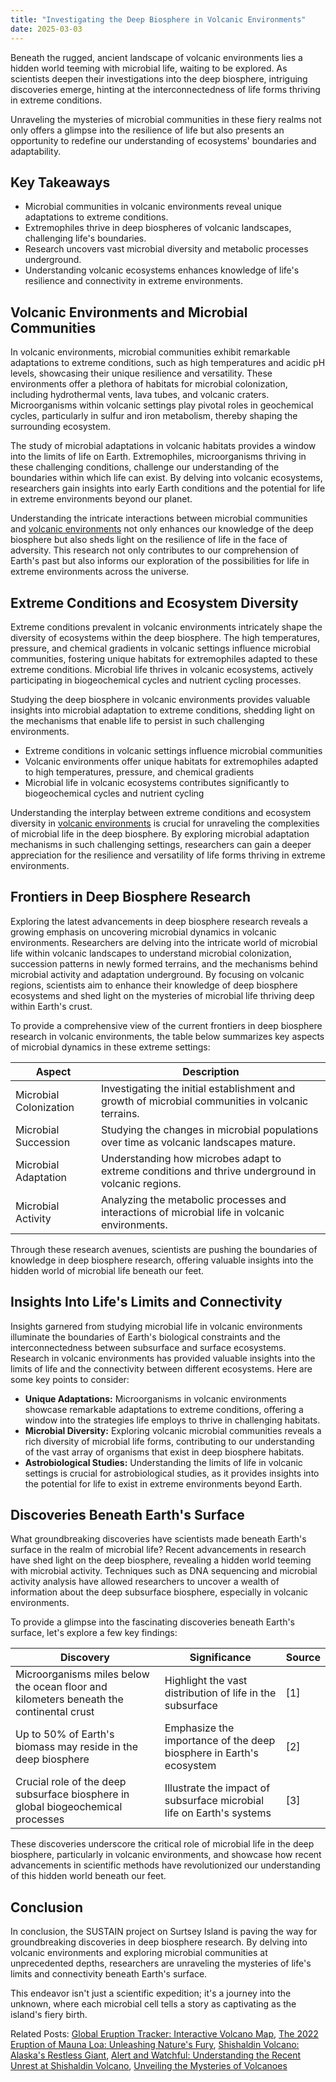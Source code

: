 ```yaml
---
title: "Investigating the Deep Biosphere in Volcanic Environments"
date: 2025-03-03
---
```


Beneath the rugged, ancient landscape of volcanic environments lies a hidden world teeming with microbial life, waiting to be explored. As scientists deepen their investigations into the deep biosphere, intriguing discoveries emerge, hinting at the interconnectedness of life forms thriving in extreme conditions.

Unraveling the mysteries of microbial communities in these fiery realms not only offers a glimpse into the resilience of life but also presents an opportunity to redefine our understanding of ecosystems' boundaries and adaptability.

## Key Takeaways

- Microbial communities in volcanic environments reveal unique adaptations to extreme conditions.
- Extremophiles thrive in deep biospheres of volcanic landscapes, challenging life's boundaries.
- Research uncovers vast microbial diversity and metabolic processes underground.
- Understanding volcanic ecosystems enhances knowledge of life's resilience and connectivity in extreme environments.

## Volcanic Environments and Microbial Communities

In volcanic environments, microbial communities exhibit remarkable adaptations to extreme conditions, such as high temperatures and acidic pH levels, showcasing their unique resilience and versatility. These environments offer a plethora of habitats for microbial colonization, including hydrothermal vents, lava tubes, and volcanic craters. Microorganisms within volcanic settings play pivotal roles in geochemical cycles, particularly in sulfur and iron metabolism, thereby shaping the surrounding ecosystem.

The study of microbial adaptations in volcanic habitats provides a window into the limits of life on Earth. Extremophiles, microorganisms thriving in these challenging conditions, challenge our understanding of the boundaries within which life can exist. By delving into volcanic ecosystems, researchers gain insights into early Earth conditions and the potential for life in extreme environments beyond our planet.

Understanding the intricate interactions between microbial communities and [volcanic environments](https://magmamatters.com/geothermal-energy-and-its-volcanic-origins/ "Geothermal Energy and Its Volcanic Origins") not only enhances our knowledge of the deep biosphere but also sheds light on the resilience of life in the face of adversity. This research not only contributes to our comprehension of Earth's past but also informs our exploration of the possibilities for life in extreme environments across the universe.

## Extreme Conditions and Ecosystem Diversity

Extreme conditions prevalent in volcanic environments intricately shape the diversity of ecosystems within the deep biosphere. The high temperatures, pressure, and chemical gradients in volcanic settings influence microbial communities, fostering unique habitats for extremophiles adapted to these extreme conditions. Microbial life thrives in volcanic ecosystems, actively participating in biogeochemical cycles and nutrient cycling processes.

Studying the deep biosphere in volcanic environments provides valuable insights into microbial adaptation to extreme conditions, shedding light on the mechanisms that enable life to persist in such challenging environments.

- Extreme conditions in volcanic settings influence microbial communities
- Volcanic environments offer unique habitats for extremophiles adapted to high temperatures, pressure, and chemical gradients
- Microbial life in volcanic ecosystems contributes significantly to biogeochemical cycles and nutrient cycling

Understanding the interplay between extreme conditions and ecosystem diversity in [volcanic environments](https://magmamatters.com/understanding-volcanic-formation-a-comprehensive-guide/ "Understanding Volcanic Formation: A Comprehensive Guide") is crucial for unraveling the complexities of microbial life in the deep biosphere. By exploring microbial adaptation mechanisms in such challenging settings, researchers can gain a deeper appreciation for the resilience and versatility of life forms thriving in extreme environments.

## Frontiers in Deep Biosphere Research

Exploring the latest advancements in deep biosphere research reveals a growing emphasis on uncovering microbial dynamics in volcanic environments. Researchers are delving into the intricate world of microbial life within volcanic landscapes to understand microbial colonization, succession patterns in newly formed terrains, and the mechanisms behind microbial activity and adaptation underground. By focusing on volcanic regions, scientists aim to enhance their knowledge of deep biosphere ecosystems and shed light on the mysteries of microbial life thriving deep within Earth's crust.

To provide a comprehensive view of the current frontiers in deep biosphere research in volcanic environments, the table below summarizes key aspects of microbial dynamics in these extreme settings:

| Aspect | Description |
| --- | --- |
| Microbial Colonization | Investigating the initial establishment and growth of microbial communities in volcanic terrains. |
| Microbial Succession | Studying the changes in microbial populations over time as volcanic landscapes mature. |
| Microbial Adaptation | Understanding how microbes adapt to extreme conditions and thrive underground in volcanic regions. |
| Microbial Activity | Analyzing the metabolic processes and interactions of microbial life in volcanic environments. |

Through these research avenues, scientists are pushing the boundaries of knowledge in deep biosphere research, offering valuable insights into the hidden world of microbial life beneath our feet.

## Insights Into Life's Limits and Connectivity

Insights garnered from studying microbial life in volcanic environments illuminate the boundaries of Earth's biological constraints and the interconnectedness between subsurface and surface ecosystems. Research in volcanic environments has provided valuable insights into the limits of life and the connectivity between different ecosystems. Here are some key points to consider:

- **Unique Adaptations:** Microorganisms in volcanic environments showcase remarkable adaptations to extreme conditions, offering a window into the strategies life employs to thrive in challenging habitats.
- **Microbial Diversity:** Exploring volcanic microbial communities reveals a rich diversity of microbial life forms, contributing to our understanding of the vast array of organisms that exist in deep biosphere habitats.
- **Astrobiological Studies:** Understanding the limits of life in volcanic settings is crucial for astrobiological studies, as it provides insights into the potential for life to exist in extreme environments beyond Earth.

## Discoveries Beneath Earth's Surface

What groundbreaking discoveries have scientists made beneath Earth's surface in the realm of microbial life? Recent advancements in research have shed light on the deep biosphere, revealing a hidden world teeming with microbial activity. Techniques such as DNA sequencing and microbial activity analysis have allowed researchers to uncover a wealth of information about the deep subsurface biosphere, especially in volcanic environments.

To provide a glimpse into the fascinating discoveries beneath Earth's surface, let's explore a few key findings:

| Discovery | Significance | Source |
| --- | --- | --- |
| Microorganisms miles below the ocean floor and kilometers beneath the continental crust | Highlight the vast distribution of life in the subsurface | \[1\] |
| Up to 50% of Earth's biomass may reside in the deep biosphere | Emphasize the importance of the deep biosphere in Earth's ecosystem | \[2\] |
| Crucial role of the deep subsurface biosphere in global biogeochemical processes | Illustrate the impact of subsurface microbial life on Earth's systems | \[3\] |

These discoveries underscore the critical role of microbial life in the deep biosphere, particularly in volcanic environments, and showcase how recent advancements in scientific methods have revolutionized our understanding of this hidden world beneath our feet.

## Conclusion

In conclusion, the SUSTAIN project on Surtsey Island is paving the way for groundbreaking discoveries in deep biosphere research. By delving into volcanic environments and exploring microbial communities at unprecedented depths, researchers are unraveling the mysteries of life's limits and connectivity beneath Earth's surface.

This endeavor isn't just a scientific expedition; it's a journey into the unknown, where each microbial cell tells a story as captivating as the island's fiery birth.

Related Posts: [Global Eruption Tracker: Interactive Volcano Map](https://magmamatters.com/global-eruption-tracker-interactive-volcano-map/), [The 2022 Eruption of Mauna Loa: Unleashing Nature's Fury](https://magmamatters.com/the-2022-eruption-of-mauna-loa-unleashing-natures-fury/), [Shishaldin Volcano: Alaska's Restless Giant](https://magmamatters.com/shishaldin-volcano-alaskas-restless-giant/), [Alert and Watchful: Understanding the Recent Unrest at Shishaldin Volcano](https://magmamatters.com/alert-and-watchful-understanding-the-recent-unrest-at-shishaldin-volcano/), [Unveiling the Mysteries of Volcanoes](https://magmamatters.com/unveiling-the-mysteries-of-volcanoes/)
